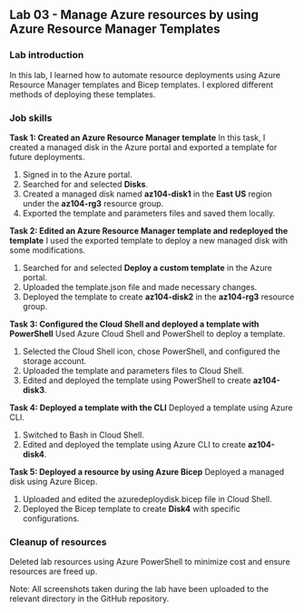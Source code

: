 ## Lab 03 - Manage Azure resources by using Azure Resource Manager Templates

### Lab introduction
In this lab, I learned how to automate resource deployments using Azure Resource Manager templates and Bicep templates. I explored different methods of deploying these templates.

### Job skills
**Task 1: Created an Azure Resource Manager template**
In this task, I created a managed disk in the Azure portal and exported a template for future deployments.

1. Signed in to the Azure portal.
2. Searched for and selected **Disks**.
3. Created a managed disk named **az104-disk1** in the **East US** region under the **az104-rg3** resource group.
4. Exported the template and parameters files and saved them locally.

**Task 2: Edited an Azure Resource Manager template and redeployed the template**
I used the exported template to deploy a new managed disk with some modifications.

1. Searched for and selected **Deploy a custom template** in the Azure portal.
2. Uploaded the template.json file and made necessary changes.
3. Deployed the template to create **az104-disk2** in the **az104-rg3** resource group.

**Task 3: Configured the Cloud Shell and deployed a template with PowerShell**
Used Azure Cloud Shell and PowerShell to deploy a template.

1. Selected the Cloud Shell icon, chose PowerShell, and configured the storage account.
2. Uploaded the template and parameters files to Cloud Shell.
3. Edited and deployed the template using PowerShell to create **az104-disk3**.

**Task 4: Deployed a template with the CLI**
Deployed a template using Azure CLI.

1. Switched to Bash in Cloud Shell.
2. Edited and deployed the template using Azure CLI to create **az104-disk4**.

**Task 5: Deployed a resource by using Azure Bicep**
Deployed a managed disk using Azure Bicep.

1. Uploaded and edited the azuredeploydisk.bicep file in Cloud Shell.
2. Deployed the Bicep template to create **Disk4** with specific configurations.

### Cleanup of resources
Deleted lab resources using Azure PowerShell to minimize cost and ensure resources are freed up.

Note: All screenshots taken during the lab have been uploaded to the relevant directory in the GitHub repository.